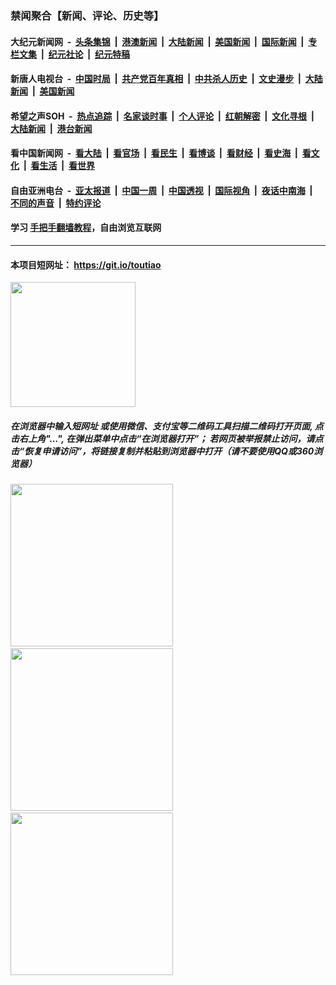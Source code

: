 ### 禁闻聚合【新闻、评论、历史等】

#### 大纪元新闻网 &nbsp;-&nbsp; [头条集锦](indexes/E头条集锦.md?t=02040344) &nbsp;|&nbsp; [港澳新闻](indexes/E港澳新闻.md?t=02040344)  &nbsp;|&nbsp; [大陆新闻](indexes/E大陆新闻.md?t=02040344) &nbsp;|&nbsp; [美国新闻](indexes/E美国新闻.md?t=02040344) &nbsp;|&nbsp; [国际新闻](indexes/E国际新闻.md?t=02040344) &nbsp;|&nbsp; [专栏文集](indexes/E专栏文集.md?t=02040344) &nbsp;|&nbsp; [纪元社论](indexes/E纪元社论.md?t=02040344) &nbsp;|&nbsp; [纪元特稿](indexes/E纪元特稿.md?t=02040344) 

#### 新唐人电视台 &nbsp;-&nbsp; [中国时局](indexes/N中国时局.md?t=02040344) &nbsp;|&nbsp; [共产党百年真相](indexes/N共产党百年真相.md?t=02040344) &nbsp;|&nbsp; [中共杀人历史](indexes/N中共杀人历史.md?t=02040344) &nbsp;|&nbsp; [文史漫步](indexes/N文史漫步.md?t=02040344) &nbsp;|&nbsp; [大陆新闻](indexes/N大陆新闻.md?t=02040344) &nbsp;|&nbsp; [美国新闻](indexes/N美国新闻.md?t=02040344)

#### 希望之声SOH &nbsp;-&nbsp; [热点追踪](indexes/H热点追踪.md?t=02040344) &nbsp;|&nbsp; [名家谈时事](indexes/H名家谈时事.md?t=02040344) &nbsp;|&nbsp; [个人评论](indexes/H个人评论.md?t=02040344)  &nbsp;|&nbsp; [红朝解密](indexes/H红朝解密.md?t=02040344) &nbsp;|&nbsp; [文化寻根](indexes/H文化寻根.md?t=02040344) &nbsp;|&nbsp; [大陆新闻](indexes/H大陆新闻.md?t=02040344) &nbsp;|&nbsp; [港台新闻](indexes/H港台新闻.md?t=02040344)

#### 看中国新闻网 &nbsp;-&nbsp; [看大陆](indexes/S看大陆.md?t=02040344) &nbsp;|&nbsp; [看官场](indexes/S看官场.md?t=02040344) &nbsp;|&nbsp; [看民生](indexes/S看民生.md?t=02040344)  &nbsp;|&nbsp; [看博谈](indexes/S看博谈.md?t=02040344) &nbsp;|&nbsp; [看财经](indexes/S看财经.md?t=02040344) &nbsp;|&nbsp; [看史海](indexes/S看史海.md?t=02040344) &nbsp;|&nbsp; [看文化](indexes/S看文化.md?t=02040344) &nbsp;|&nbsp; [看生活](indexes/S看生活.md?t=02040344) &nbsp;|&nbsp; [看世界](indexes/S看世界.md?t=02040344)

#### 自由亚洲电台 &nbsp;-&nbsp; [亚太报道](indexes/R亚太报道.md?t=02040344) &nbsp;|&nbsp; [中国一周](indexes/R中国一周.md?t=02040344) &nbsp;|&nbsp; [中国透视](indexes/R中国透视.md?t=02040344)  &nbsp;|&nbsp; [国际视角](indexes/R国际视角.md?t=02040344) &nbsp;|&nbsp; [夜话中南海](indexes/R夜话中南海.md?t=02040344) &nbsp;|&nbsp; [不同的声音](indexes/R不同的声音.md?t=02040344) &nbsp;|&nbsp; [特约评论](indexes/R特约评论.md?t=02040344)

#### 学习 [手把手翻墙教程](https://github.com/gfw-breaker/guides/wiki)，自由浏览互联网

----

#### 本项目短网址： https://git.io/toutiao
<img src="https://raw.githubusercontent.com/gfw-breaker/banned-news/master/scripts/img/qr.png" width="200px"/>  

##### 在浏览器中输入短网址 或使用微信、支付宝等二维码工具扫描二维码打开页面, 点击右上角"...", 在弹出菜单中点击“在浏览器打开”； 若网页被举报禁止访问，请点击“恢复申请访问”，将链接复制并粘贴到浏览器中打开（请不要使用QQ或360浏览器）

<img src="https://raw.githubusercontent.com/gfw-breaker/banned-news/master/scripts/img/1.png" width="260px"/> &nbsp; <img src="https://raw.githubusercontent.com/gfw-breaker/banned-news/master/scripts/img/2.png" width="260px"/> &nbsp; <img src="https://raw.githubusercontent.com/gfw-breaker/banned-news/master/scripts/img/3.png" width="260px"/>

